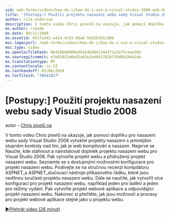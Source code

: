 ```yaml
---
uid: web-forms/videos/how-do-i/how-do-i-use-a-visual-studio-2008-web-deployment-project
title: '[Postupy:] Použití projektu nasazení webu sady Visual Studio 2008 | Microsoft Docs'
author: rick-anderson
description: V tomto videu Chris pixelů na ukazuje, jak pomocí doplňku pro nasazení webu sady Visual Studio 2008 vytvářet projekty nasazení s jemnějším stupněm kontroly nad tím, jak...
ms.author: riande
ms.date: 09/11/2008
ms.assetid: 9517a342-e414-4c93-b0a6-5b52b391c908
msc.legacyurl: /web-forms/videos/how-do-i/how-do-i-use-a-visual-studio-2008-web-deployment-project
msc.type: video
ms.openlocfilehash: 9b4266b0909e95424b28415442f1e2ef5ceae382
ms.sourcegitcommit: e7e91932a6e91a63e2e46417626f39d6b244a3ab
ms.translationtype: MT
ms.contentlocale: cs-CZ
ms.lasthandoff: 03/06/2020
ms.locfileid: "78641027"
---
```

# <a name="how-do-i-use-a-visual-studio-2008-web-deployment-project"></a>[Postupy:] Použití projektu nasazení webu sady Visual Studio 2008

autor – [Chris pixelů na](https://twitter.com/chrispels)

V tomto videu Chris pixelů na ukazuje, jak pomocí doplňku pro nasazení webu sady Visual Studio 2008 vytvářet projekty nasazení s jemnějším stupněm kontroly nad tím, jak je web kompilován a nasazen. Nejprve se Naučte, kde stáhnout a nainstalovat doplněk projektu nasazení webu pro Visual Studio 2008. Pak vytvořte projekt webu a přidružený projekt nasazení webu. Seznamte se s dostupnými možnostmi konfigurace pro projekt nasazení webu. Podívejte se na stručnou recenzi kompilátoru ASPNET\_a ASPNET\_slučovací nástroje příkazového řádku, které jsou nedílnou součástí projektu nasazení webu. Dále se naučíte, jak vytvořit více konfigurací pro projekt nasazení webu, například jeden pro ladění a jeden pro režimy vydání. Pak vytvořte projekt webové aplikace a odpovídající projekt nasazení webu. Nakonec si přečtěte, jak jsou možnosti a procesy pro projekt webové aplikace stejné jako u projektu webu.

[&#9654;Přehrát video (26 minut)](https://channel9.msdn.com/Blogs/ASP-NET-Site-Videos/how-do-i-use-a-visual-studio-2008-web-deployment-project)
